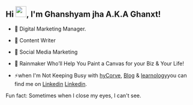 ## Hi <img src="https://github.com/TheDudeThatCode/TheDudeThatCode/blob/master/Assets/Hi.gif" width="29px">, I'm Ghanshyam jha  A.K.A Ghanxt!

 - 🔭 Digital Marketing Manager. 
 - 👯 Content Writer
 - 💬 Social Media Marketing
 - 🌱  Rainmaker  Who’ll Help You Paint a Canvas for your Biz & Your Life!

 - ⚡when I'm Not Keeping Busy with [hyCorve](https://www.hycorve.com), [Blog](https://blog.hycorve.com/) & [learnology](https://www.learnology.me)you can find me on  [Linkedin](https://www.linkedin.com/in/ghanxt/) [Linkedin](https://twitter.com/ghanxt/).  

Fun fact: Sometimes when I close my eyes, I can't see.
